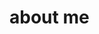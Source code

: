 # about me

<!--
**ShykhAmin/shykhamin** is a ✨ _special_ ✨ repository because its `README.md` (this file) appears on your GitHub profile.

- 🔭 I’m currently working on my programming skills.
- 🌱 I’m currently learning Web Mobile App Development.
- 👯 I’m looking to collaborate on Learning together.
- 🤔 I’m looking for help with anythting helpful regarding this project.
- 💬 Ask me about nothing... :)
- 😄 Pronouns: Dude/Bro
- ⚡ Fun fact: Fun never lasts forever...
